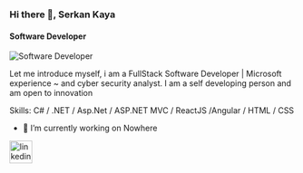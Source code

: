 ### Hi there 👋, Serkan Kaya
#### Software Developer
![Software Developer](https://thumbs.dreamstime.com/b/horizontal-banner-hands-typing-laptop-keyboard-various-electronic-devices-symbols-programming-software-horizontal-125917922.jpg)

Let me introduce myself, i am a FullStack Software Developer | Microsoft experience ~ and cyber security analyst. I am a self developing person and am open to innovation

Skills: C# / .NET / Asp.Net / ASP.NET MVC / ReactJS /Angular / HTML / CSS

- 🔭 I’m currently working on  Nowhere 


[<img src='https://cdn.jsdelivr.net/npm/simple-icons@3.0.1/icons/linkedin.svg' alt='linkedin' height='40'>](https://www.linkedin.com/in/https://www.linkedin.com/in/mserkankaya//)  

